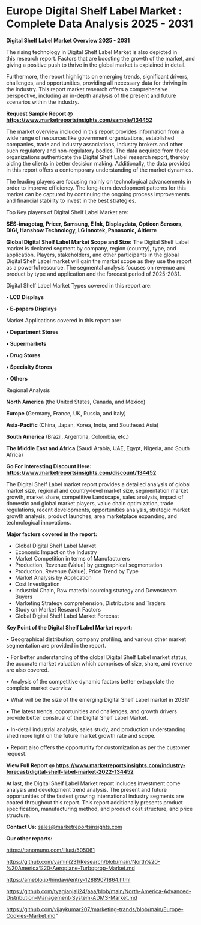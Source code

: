  # Europe Digital Shelf Label Market : Complete Data Analysis 2025 - 2031

<Strong> Digital Shelf Label Market Overview 2025 - 2031</strong>

The rising technology in Digital Shelf Label Market is also depicted in this research report. Factors that are boosting the growth of the market, and giving a positive push to thrive in the global market is explained in detail.

Furthermore, the report highlights on emerging trends, significant drivers, challenges, and opportunities, providing all necessary data for thriving in the industry. This report market research offers a comprehensive perspective, including an in-depth analysis of the present and future scenarios within the industry.

<strong>Request Sample Report @ <a href=https://www.marketreportsinsights.com/sample/134452>https://www.marketreportsinsights.com/sample/134452</a></strong>

The market overview included in this report provides information from a wide range of resources like government organizations, established companies, trade and industry associations, industry brokers and other such regulatory and non-regulatory bodies. The data acquired from these organizations authenticate the Digital Shelf Label research report, thereby aiding the clients in better decision making. Additionally, the data provided in this report offers a contemporary understanding of the market dynamics.

The leading players are focusing mainly on technological advancements in order to improve efficiency. The long-term development patterns for this market can be captured by continuing the ongoing process improvements and financial stability to invest in the best strategies.

Top Key players of Digital Shelf Label Market are:

<strong>SES-imagotag, Pricer, Samsung, E Ink, Displaydata, Opticon Sensors, DIGI, Hanshow Technology, LG innotek, Panasonic, Altierre</strong>

<strong><b>Global Digital Shelf Label Market Scope and Size:</b></strong>
The Digital Shelf Label market is declared segment by company, region (country), type, and application. Players, stakeholders, and other participants in the global Digital Shelf Label market will gain the market scope as they use the report as a powerful resource. The segmental analysis focuses on revenue and product by type and application and the forecast period of 2025-2031.

Digital Shelf Label Market Types covered in this report are:

<strong>• LCD Displays

• E-papers Displays</strong>

Market Applications covered in this report are:

<strong>• Department Stores

• Supermarkets

• Drug Stores

• Specialty Stores

• Others</strong> 

Regional Analysis

<strong>North America</strong> (the United States, Canada, and Mexico)

<strong>Europe</strong> (Germany, France, UK, Russia, and Italy)

<strong>Asia-Pacific</strong> (China, Japan, Korea, India, and Southeast Asia)

<strong>South America</strong> (Brazil, Argentina, Colombia, etc.)

<strong>The Middle East and Africa</strong> (Saudi Arabia, UAE, Egypt, Nigeria, and South Africa)

<strong>Go For Interesting Discount Here: <a href=https://www.marketreportsinsights.com/discount/134452>https://www.marketreportsinsights.com/discount/134452</a></strong>

The Digital Shelf Label market report provides a detailed analysis of global market size, regional and country-level market size, segmentation market growth, market share, competitive Landscape, sales analysis, impact of domestic and global market players, value chain optimization, trade regulations, recent developments, opportunities analysis, strategic market growth analysis, product launches, area marketplace expanding, and technological innovations.

<strong><b>Major factors covered in the report:</b></strong>
<ul>
  <li>Global Digital Shelf Label Market </li>
  <li>Economic Impact on the Industry</li>
  <li>Market Competition in terms of Manufacturers</li>
  <li>Production, Revenue (Value) by geographical segmentation</li>
  <li>Production, Revenue (Value), Price Trend by Type</li>
  <li>Market Analysis by Application</li>
  <li>Cost Investigation</li>
  <li>Industrial Chain, Raw material sourcing strategy and Downstream Buyers</li>
  <li>Marketing Strategy comprehension, Distributors and Traders</li>
  <li>Study on Market Research Factors</li>
  <li>Global Digital Shelf Label Market Forecast</li>
</ul>

<strong><b>Key Point of the Digital Shelf Label Market report:</b></strong>

• Geographical distribution, company profiling, and various other market segmentation are provided in the report.

• For better understanding of the global Digital Shelf Label market status, the accurate market valuation which comprises of size, share, and revenue are also covered.

• Analysis of the competitive dynamic factors better extrapolate the complete market overview

• What will be the size of the emerging Digital Shelf Label market in 2031?

• The latest trends, opportunities and challenges, and growth drivers provide better construal of the Digital Shelf Label Market.

• In-detail industrial analysis, sales study, and production understanding shed more light on the future market growth rate and scope.

• Report also offers the opportunity for customization as per the customer request.

<strong><b>View Full Report @ <a href=https://www.marketreportsinsights.com/industry-forecast/digital-shelf-label-market-2022-134452>https://www.marketreportsinsights.com/industry-forecast/digital-shelf-label-market-2022-134452</a></b></strong>


At last, the Digital Shelf Label Market report includes investment come analysis and development trend analysis. The present and future opportunities of the fastest growing international industry segments are coated throughout this report. This report additionally presents product specification, manufacturing method, and product cost structure, and price structure.

<strong>Contact Us:</strong>
sales@marketreportsinsights.com

<strong>Our other reports:</strong>

<a href=https://tanomuno.com/illust/505061>https://tanomuno.com/illust/505061</a>

<a href=https://github.com/yamini231/Research/blob/main/North%20-%20America%20-Aeroplane-Turboprop-Market.md>https://github.com/yamini231/Research/blob/main/North%20-%20America%20-Aeroplane-Turboprop-Market.md</a>

<a href=https://ameblo.jp/hindavi/entry-12889071864.html>https://ameblo.jp/hindavi/entry-12889071864.html</a>

<a href=https://github.com/tyagianjali24/aaa/blob/main/North-America-Advanced-Distribution-Management-System-ADMS-Market.md>https://github.com/tyagianjali24/aaa/blob/main/North-America-Advanced-Distribution-Management-System-ADMS-Market.md</a>

<a href=https://github.com/vijaykumar207/marketing-trands/blob/main/Europe-Cookies-Market.md>https://github.com/vijaykumar207/marketing-trands/blob/main/Europe-Cookies-Market.md</a>"
